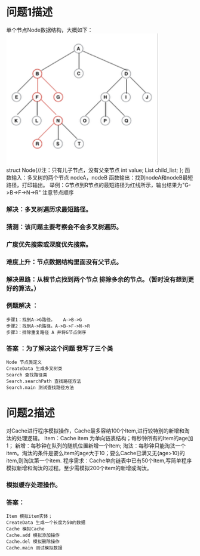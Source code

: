 # 问题1描述
单个节点Node数据结构，大概如下：
</br>![图](https://github.com/Qoiuy/Record-Interview-Question/blob/master/zingfront/01.png)
</br>
	struct Node{//注：只有儿子节点，没有父亲节点
		int value;
		List<Node> child_list;
		};
	函数输入：多叉树的两个节点 nodeA，nodeB
	函数输出：找到nodeA和nodeB最短路径，打印输出。
	举例：G节点到R节点的最短路径为红线所示，输出结果为"G->B->F->N->R"
	注意节点顺序
### 解决：多叉树遍历求最短路径。
### 猜测：该问题主要考察会不会多叉树遍历。
### 广度优先搜索或深度优先搜索。
### 难度上升：节点数据结构里面没有父节点。
### 解决思路：从根节点找到两个节点  排除多余的节点。（暂时没有想到更好的算法。）
### 例题解决  ：
	步骤1：找到A->G路径。 	A->B->G
	步骤2：找到A->R路径。A->B->F->N->R
	步骤3：排除重复路径 A 并将G节点倒序
### 答案 ：为了解决这个问题 我写了三个类
	Node 节点类定义
	CreateData 生成多叉树类
	Search 查找路径类
	Search.searchPath 查找路径方法
	Search.main 测试查找路径方法
# 问题2描述
对Cache进行程序模拟操作，Cache最多容纳100个Item,进行较特别的新增和淘汰的处理逻辑。
Item：Cache item 为单向链表结构；每秒钟所有的Item的age加1；
新增：每秒钟在队列的随机位置新增一个Item;
淘汰：每秒钟只能淘汰一个item。淘汰的条件是要么item的age大于10；要么Cache已满又无{age>10}的item,则淘汰第一个item.
程序需求：Cache单向链表中已有50个Item,写简单程序模拟新增和淘汰的过程。至少需模拟200个item的新增或淘汰。
### 模拟缓存处理操作。
### 答案：
	Item 模拟item实体；
	CreateData 生成一个长度为50的数据
	Cache 模拟Cache
	Cache.add 模拟添加操作
	Cache.del 模拟删除操作
	Cache.main 测试模拟数据
